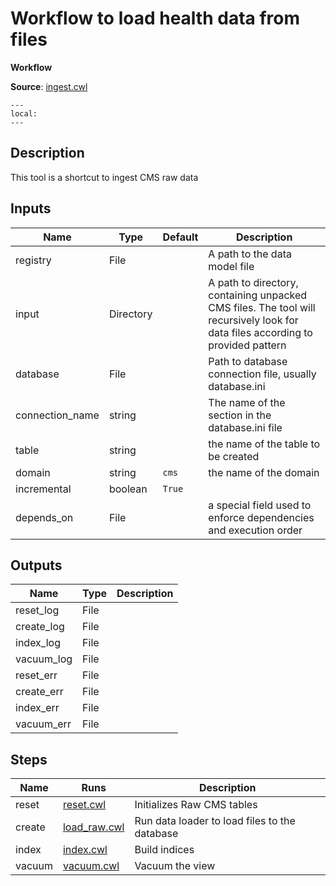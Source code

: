 # Workflow to load health data from files
**Workflow**

**Source**: [ingest.cwl](../members/ingest_cwl.md)

```{contents}
---
local:
---
```

## Description
This tool is a shortcut to ingest CMS raw data


## Inputs

| Name | Type | Default | Description |
|------|------|---------|-------------|
|registry|File| |A path to the data model file |
|input|Directory| |A path to directory, containing unpacked CMS files. The tool will recursively look for data files according to provided pattern |
|database|File| |Path to database connection file, usually database.ini|
|connection_name|string| |The name of the section in the database.ini file|
|table|string| |the name of the table to be created|
|domain|string|`cms`|the name of the domain|
|incremental|boolean|`True`| |
|depends_on|File| |a special field used to enforce dependencies and execution order|

## Outputs

| Name | Type | Description |
|------|------|-------------|
|reset_log|File| |
|create_log|File| |
|index_log|File| |
|vacuum_log|File| |
|reset_err|File| |
|create_err|File| |
|index_err|File| |
|vacuum_err|File| |

## Steps

| Name | Runs | Description |
|------|------|-------------|
|reset|[reset.cwl](reset.md)|Initializes Raw CMS tables|
|create|[load_raw.cwl](load_raw.md)|Run data loader to load files to the database|
|index|[index.cwl](index.md)|Build indices|
|vacuum|[vacuum.cwl](vacuum.md)|Vacuum the view|
